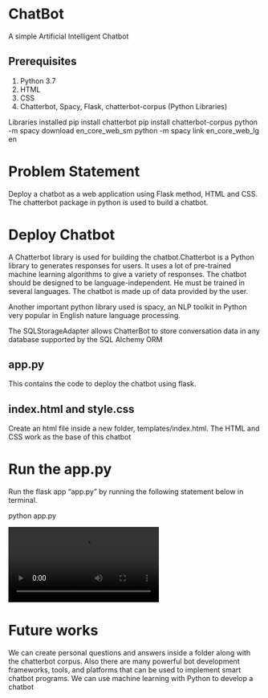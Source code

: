 # ChatBot
A simple Artificial Intelligent Chatbot

## Prerequisites
1. Python 3.7
2. HTML
3. CSS
4. Chatterbot, Spacy, Flask, chatterbot-corpus (Python Libraries)

Libraries installed
pip install chatterbot
pip install chatterbot-corpus
python -m spacy download en_core_web_sm
python -m spacy link en_core_web_lg en

# Problem Statement
Deploy a chatbot as a web application using Flask method, HTML and CSS. The chatterbot package in python is used to build a chatbot.

# Deploy Chatbot

A Chatterbot library is used for building the chatbot.Chatterbot is a Python library to generates responses for users. It uses a lot of pre-trained machine learning algorithms to give a variety of responses. The chatbot should be designed to be language-independent. He must be trained in several languages. The chatbot is made up of data provided by the user.

Another important python library used is spacy, an NLP toolkit in Python very popular in English nature language processing. 

The SQLStorageAdapter allows ChatterBot to store conversation data in any database supported by the SQL Alchemy ORM

## app.py
This contains the code to deploy the chatbot using flask.

## index.html and style.css
Create an html file inside a new folder, templates/index.html. The HTML and CSS work as the base of this chatbot

# Run the app.py
Run the flask app “app.py” by running the following statement below in terminal.

python app.py

![alt text](https://github.com/sabdha/ChatBot/blob/main/20210216_231034_001.mp4)

# Future works

We can create personal questions and answers inside a folder along with the chatterbot corpus.
Also there are many powerful bot development frameworks, tools, and platforms that can be used to implement smart chatbot programs.
We can use machine learning with Python to develop a chatbot




